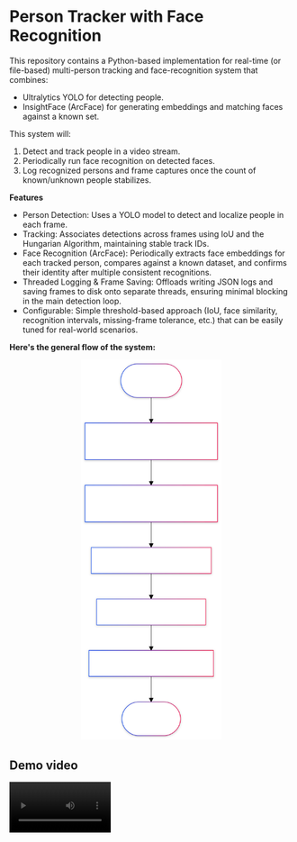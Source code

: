 # Person Tracker with Face Recognition

This repository contains a Python-based implementation for real-time (or file-based) multi-person tracking and face-recognition system that combines:

* Ultralytics YOLO for detecting people.
* InsightFace (ArcFace) for generating embeddings and matching faces against a known set.

This system will:

1. Detect and track people in a video stream.
2. Periodically run face recognition on detected faces.
3. Log recognized persons and frame captures once the count of known/unknown people stabilizes.

**Features**
* Person Detection: Uses a YOLO model to detect and localize people in each frame.
* Tracking: Associates detections across frames using IoU and the Hungarian Algorithm, maintaining stable track IDs.
* Face Recognition (ArcFace): Periodically extracts face embeddings for each tracked person, compares against a known dataset, and confirms their identity after multiple consistent recognitions.
* Threaded Logging & Frame Saving: Offloads writing JSON logs and saving frames to disk onto separate threads, ensuring minimal blocking in the main detection loop.
* Configurable: Simple threshold-based approach (IoU, face similarity, recognition intervals, missing-frame tolerance, etc.) that can be easily tuned for real-world scenarios.


**Here's the general flow of the system:**

<p align="center">
  <img src="https://github.com/abdul-raouf/Person-Tracker-with-Face-Recognition/blob/main/flow_diagram.svg" alt="Flow Diagram" width="250" />
</p>


## **Demo video**

<video src='https://github.com/abdul-raouf/Person-Tracker-with-Face-Recognition/blob/main/output.mp4' width=180 controls/>


---

## **Table of Contents**
1. [Installation and Setup](#installation-and-setup)
2. [System Configuration](#system-configuration)
3. [Core Components](#core-components)
   - [YOLO Object Detection](#yolo-object-detection)
   - [Face Recognition](#face-recognition)
   - [Track Management](#track-management)
   - [Logging and Frame Saving](#logging-and-frame-saving)
   - [Generating Face Embeddings](#generating-face-embeddings)
4. [How It Works](#how-it-works)
5. [Running the Script](#running-the-script)

---

## **Installation and Setup**

1. **Install Required Libraries:**

```bash
pip install opencv-python opencv-contrib-python numpy torch transformers scipy insightface ultralytics
```

2. **Install Additional Tools:**
   - Install InsightFace:
     ```bash
     pip install insightface
     ```
   - Install Ultralytics (for YOLOv11):
     ```bash
     pip install ultralytics
     ```

3. **Prepare Your Environment:**
   - Ensure CUDA is installed for GPU acceleration.
   - Place the YOLO model file and face embeddings in the correct paths.

---

## **System Configuration**

The script is pre-configured with several paths and parameters:
- **YOLO Model Path:** Path to the pretrained YOLO weights file.
- **Known Embeddings Path:** Precomputed face embeddings.
- **Stream URL:** Video stream or file path for processing.

Modify the following configuration variables as needed:

```python
YOLO_MODEL_PATH = "path_to_yolo_model.pt"
KNOWN_EMBEDDINGS_PATH = "path_to_embeddings.npy"
KNOWN_LABELS_PATH = "path_to_labels.npy"
STREAM_URL = "path_to_video_stream"
DATA_SAVE_DIR = "path_to_save_directory"
```

---

## **Core Components**

### **1. YOLO Object Detection**

The system uses YOLOv8 for detecting human bounding boxes in the video frame. YOLO is initialized with:

```python
yolo_model = YOLO(YOLO_MODEL_PATH)
```

For each frame, detections are obtained with:

```python
yolo_results = yolo_model(frame, classes=[0], conf=0.4, iou=0.5)
```

### **2. Face Recognition**

The face recognition system leverages InsightFace to identify known individuals. The model is initialized and prepared as follows:

```python
face_recognition_model = FaceAnalysis(providers=['CUDAExecutionProvider', 'CPUExecutionProvider'])
face_recognition_model.prepare(ctx_id=0, det_size=(640, 640))
```

Each face embedding is matched against known embeddings using cosine similarity:

```python
similarities = [1 - cosine(embedding, known_emb) for known_emb in known_embeddings]
```

### **3. Track Management**

The system uses a custom `TrackManager` class to maintain tracks for detected individuals. Tracks are updated based on IOU (Intersection Over Union) matching:

```python
cost_matrix = [[1 - self._calculate_iou(track.bbox, det) for det in detections] for track in self.tracks]
```

Unmatched detections create new tracks, and tracks with no recent updates are removed.

### **4. Logging and Frame Saving**

Thread-safe queues manage logging and frame saving efficiently. Logging entries and frames are processed in separate threads:

```python
log_thread = Thread(target=log_writer)
frame_thread = Thread(target=frame_saver)
log_thread.start()
frame_thread.start()
```

### **5. Generating Face Embeddings**

To recognize faces, you need to generate face embeddings for known individuals. Follow these steps:

1. **Prepare Face Images:**
   - Collect images of known individuals and organize them into folders, one folder per individual.

2. **Load the InsightFace Model:**
   ```python
   from insightface.app import FaceAnalysis
   import numpy as np

   face_model = FaceAnalysis(providers=['CUDAExecutionProvider', 'CPUExecutionProvider'])
   face_model.prepare(ctx_id=0, det_size=(640, 640))
   ```

3. **Extract Face Embeddings:**
   ```python
   import os
   from PIL import Image

   known_embeddings = []
   known_labels = []

   base_path = "path_to_known_faces"
   for person_name in os.listdir(base_path):
       person_folder = os.path.join(base_path, person_name)
       for img_file in os.listdir(person_folder):
           img_path = os.path.join(person_folder, img_file)
           img = Image.open(img_path).convert('RGB')
           faces = face_model.get(np.array(img))

           if faces:
               embedding = faces[0].embedding
               known_embeddings.append(embedding)
               known_labels.append(person_name)

   np.save("known_face_embeddings.npy", np.array(known_embeddings))
   np.save("known_labels.npy", np.array(known_labels))
   ```

4. **Save the Embeddings and Labels:**
   - Save the embeddings and labels to `.npy` files for use during runtime.

---

## **How It Works**

1. The video stream is captured frame by frame.
2. Human detections are identified using YOLO.
3. Face recognition is performed for each detected face.
4. Tracks are updated with matched detections.
5. Known and unknown individuals are counted and displayed on the frame.
6. Frames and logs are saved to the disk for future analysis.

---

## **Running the Script**

1. Modify the configuration parameters as described in [System Configuration](#system-configuration).
2. Run the script:

```bash
python person_tracker.py
```

3. Press `q` to stop the program and release resources.

---

## **Example Output**
- **On-Screen Display:**
  - Counts for known and unknown individuals.
  - FPS (Frames Per Second).
  - Tracked IDs and recognition status.
- **Saved Outputs:**
  - Processed frames with bounding boxes and labels.
  - Logs of detection and recognition events in JSON format.

---

### **Contributions**
Feel free to contribute by opening a pull request or reporting issues in the repository.
